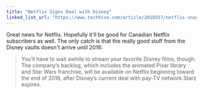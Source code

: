 ```yaml
---
title: "Netflix Signs Deal with Disney"
linked_list_url: "https://www.techhive.com/article/2018557/netflix-snags-disney-deal-for-pixar-star-wars-films.html"
---
```

<p>Great news for Netflix. Hopefully it'll be good for Canadian Netflix subscribers as well. The only catch is that the really good stuff from the Disney vaults doesn't arrive until 2016:</p>
<blockquote><p>
  You’ll have to wait awhile to stream your favorite Disney films, though. The company’s backlog, which includes the animated Pixar library and Star Wars franchise, will be available on Netflix beginning toward the end of 2016, after Disney’s current deal with pay-TV network Starz expires.
</p></blockquote>
